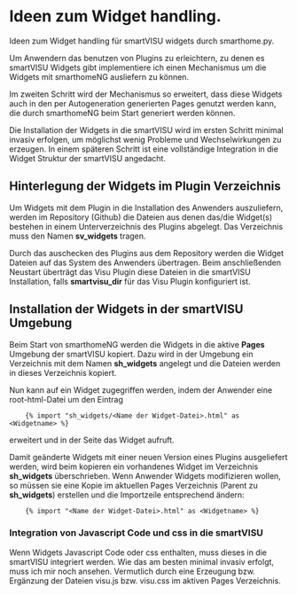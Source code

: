 # Ideen zum Widget handling.
Ideen zum Widget handling für smartVISU widgets durch smarthome.py.

Um Anwendern das benutzen von Plugins zu erleichtern, zu denen es smartVISU Widgets gibt implementiere ich einen Mechanismus um die Widgets mit smarthomeNG ausliefern zu können.

Im zweiten Schritt wird der Mechanismus so erweitert, dass diese Widgets auch in den per Autogeneration generierten Pages genutzt werden kann, die durch smarthomeNG beim Start generiert werden können.

Die Installation der Widgets in die smartVISU wird im ersten Schritt minimal invasiv erfolgen, um möglichst wenig Probleme und Wechselwirkungen zu erzeugen. In einem späteren Schritt ist eine vollständige Integration in die Widget Struktur der smartVISU angedacht. 


## Hinterlegung der Widgets im Plugin Verzeichnis

Um Widgets mit dem Plugin in die Installation des Anwenders auszuliefern, werden im Repository (Github) die Dateien aus denen das/die Widget(s) bestehen in einem Unterverzeichnis des Plugins abgelegt. Das Verzeichnis muss den Namen **sv_widgets** tragen.

Durch das auschecken des Plugins aus dem Repository werden die Widget Dateien auf das System des Anwenders übertragen. Beim anschließenden Neustart überträgt das Visu Plugin diese Dateien in die smartVISU Installation, falls **smartvisu_dir** für das Visu Plugin konfiguriert ist.


## Installation der Widgets in der smartVISU Umgebung

Beim Start von smarthomeNG werden die Widgets in die aktive **Pages** Umgebung der smartVISU kopiert. Dazu wird in der Umgebung ein Verzeichnis mit dem Namen **sh_widgets** angelegt und die Dateien werden in dieses Verzeichnis kopiert.

Nun kann auf ein Widget zugegriffen werden, indem der Anwender eine root-html-Datei um den Eintrag

```
	{% import "sh_widgets/<Name der Widget-Datei>.html" as <Widgetname> %}
```

erweitert und in der Seite das Widget aufruft.

Damit geänderte Widgets mit einer neuen Version eines Plugins ausgeliefert werden, wird beim kopieren ein vorhandenes Widget im Verzeichnis **sh_widgets** überschrieben. Wenn Anwender Widgets modifizieren wollen, so müssen sie eine Kopie im aktuellen Pages Verzeichnis (Parent zu **sh_widgets**) erstellen und die Importzeile entsprechend ändern:

```
	{% import "<Name der Widget-Datei>.html" as <Widgetname> %}
```


### Integration von Javascript Code und css in die smartVISU

Wenn Widgets Javascript Code oder css enthalten, muss dieses in die smartVISU integriert werden. Wie das am besten minimal invasiv erfolgt, muss ich mir noch ansehen. Vermutlich durch eine Erzeugung bzw. Ergänzung der Dateien visu.js bzw. visu.css im aktiven Pages Verzeichnis.

